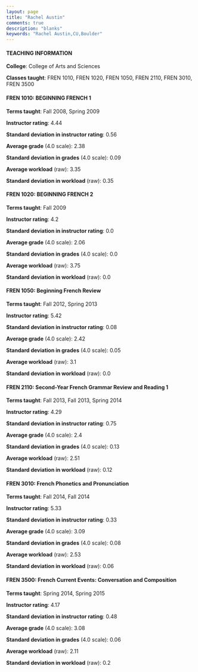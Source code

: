 ```yaml
---
layout: page
title: "Rachel Austin" 
comments: true
description: "blanks"
keywords: "Rachel Austin,CU,Boulder"
---
```

<head>
<script src="https://ajax.googleapis.com/ajax/libs/jquery/2.1.3/jquery.min.js"></script>
<script src="https://dl.dropboxusercontent.com/s/pc42nxpaw1ea4o9/highcharts.js?dl=0"></script>
<!-- <script src="../assets/js/highcharts.js"></script> -->
<style type="text/css">@font-face {
	font-family: "Bebas Neue";
	src: url(https://www.filehosting.org/file/details/544349/BebasNeue Regular.otf) format("opentype");
	}
	h1.Bebas { 
		font-family: "Bebas Neue", Verdana, Tahoma;
	}
</style>
</head>
	   
#### TEACHING INFORMATION

**College**: College of Arts and Sciences

**Classes taught**: FREN 1010, FREN 1020, FREN 1050, FREN 2110, FREN 3010, FREN 3500

#### FREN 1010: BEGINNING FRENCH 1

**Terms taught**: Fall 2008, Spring 2009

**Instructor rating**: 4.44

**Standard deviation in instructor rating**: 0.56

**Average grade** (4.0 scale): 2.38

**Standard deviation in grades** (4.0 scale): 0.09

**Average workload** (raw): 3.35

**Standard deviation in workload** (raw): 0.35

#### FREN 1020: BEGINNING FRENCH 2

**Terms taught**: Fall 2009

**Instructor rating**: 4.2

**Standard deviation in instructor rating**: 0.0

**Average grade** (4.0 scale): 2.06

**Standard deviation in grades** (4.0 scale): 0.0

**Average workload** (raw): 3.75

**Standard deviation in workload** (raw): 0.0

#### FREN 1050: Beginning French Review

**Terms taught**: Fall 2012, Spring 2013

**Instructor rating**: 5.42

**Standard deviation in instructor rating**: 0.08

**Average grade** (4.0 scale): 2.42

**Standard deviation in grades** (4.0 scale): 0.05

**Average workload** (raw): 3.1

**Standard deviation in workload** (raw): 0.0

#### FREN 2110: Second-Year French Grammar Review and Reading 1

**Terms taught**: Fall 2013, Fall 2013, Spring 2014

**Instructor rating**: 4.29

**Standard deviation in instructor rating**: 0.75

**Average grade** (4.0 scale): 2.4

**Standard deviation in grades** (4.0 scale): 0.13

**Average workload** (raw): 2.51

**Standard deviation in workload** (raw): 0.12

#### FREN 3010: French Phonetics and Pronunciation

**Terms taught**: Fall 2014, Fall 2014

**Instructor rating**: 5.33

**Standard deviation in instructor rating**: 0.33

**Average grade** (4.0 scale): 3.09

**Standard deviation in grades** (4.0 scale): 0.08

**Average workload** (raw): 2.53

**Standard deviation in workload** (raw): 0.06

#### FREN 3500: French Current Events: Conversation and Composition

**Terms taught**: Spring 2014, Spring 2015

**Instructor rating**: 4.17

**Standard deviation in instructor rating**: 0.48

**Average grade** (4.0 scale): 3.08

**Standard deviation in grades** (4.0 scale): 0.06

**Average workload** (raw): 2.11

**Standard deviation in workload** (raw): 0.2

